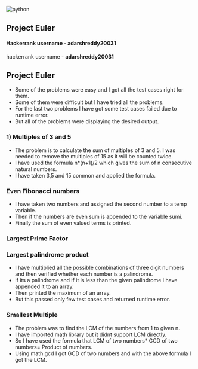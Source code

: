 ![python](https://img.shields.io/badge/-Python-blue)
## Project Euler
#### Hackerrank username - **adarshreddy20031**


hackerrank username - **adarshreddy20031**

## Project Euler

* Some of the problems were easy and I got all the test cases right for them.
* Some of them were difficult but I have tried all the problems.
* For the last two problems I have got some test cases failed due to runtime error.
* But all of the problems were displaying the desired output.

### 1) Multiples of 3 and 5

* The problem is to calculate the sum of multiples of 3 and 5. I was needed to remove the multiples of 15 as it will be counted twice.
* I have used the formula n*(n+1)/2 which gives the sum of n consecutive natural numbers.
* I have taken 3,5 and 15 common and applied the formula.

### Even Fibonacci numbers

* I have taken two numbers and assigned the second number to a temp variable.
* Then if the numbers are even sum is appended to the variable sumi.
* Finally the sum of even valued terms is printed.


### Largest Prime Factor








### Largest palindrome product

* I have multiplied all the possible combinations of three digit numbers and then verified whether each number is a palindrome.
* If its a palindrome and if it is less than the given palindrome I have appended it to an array.
* Then printed the maximum of an array.
* But this passed only few test cases and returned runtime error.


### Smallest Multiple

* The problem was to find the LCM of the numbers from 1 to given n.
* I have imported math library but it didnt support LCM directly.
* So I have used the formula that LCM of two numbers* GCD of two numbers= Product of numbers.
* Using math.gcd I got GCD of two numbers and with the above formula I got the LCM.


